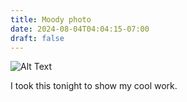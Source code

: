 ```yaml
---
title: Moody photo
date: 2024-08-04T04:04:15-07:00
draft: false
---
```

![Alt Text](/images/IMG_2584.jpeg)

I took this tonight to show my cool work.
